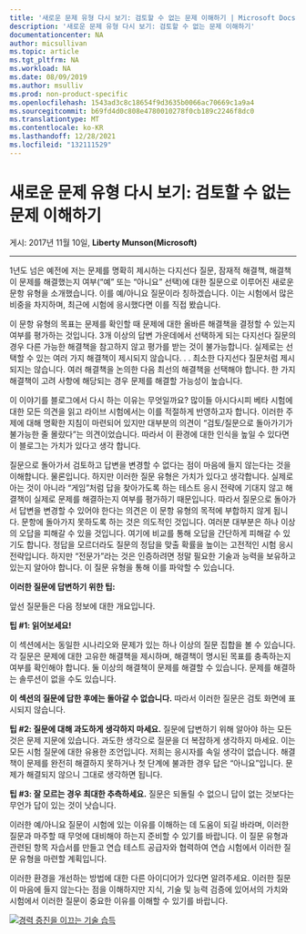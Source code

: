 ```yaml
---
title: '새로운 문제 유형 다시 보기: 검토할 수 없는 문제 이해하기 | Microsoft Docs'
description: '새로운 문제 유형 다시 보기: 검토할 수 없는 문제 이해하기'
documentationcenter: NA
author: micsullivan
ms.topic: article
ms.tgt_pltfrm: NA
ms.workload: NA
ms.date: 08/09/2019
ms.author: msulliv
ms.prod: non-product-specific
ms.openlocfilehash: 1543ad3c8c18654f9d3635b0066ac70669c1a9a4
ms.sourcegitcommit: b69fd4d0c808e4780010278f0cb189c2246f8dc0
ms.translationtype: MT
ms.contentlocale: ko-KR
ms.lasthandoff: 12/28/2021
ms.locfileid: "132111529"
---
```

# <a name="revisiting-a-newish-question-type-understanding-questions-that-you-can39t-review"></a>새로운 문제 유형 다시 보기: 검토할 수 없는 문제 이해하기

게시: 2017년 11월 10일, **Liberty Munson(Microsoft)**

___

1년도 넘은 예전에 저는 문제를 명확히 제시하는 다지선다 질문, 잠재적 해결책, 해결책이 문제를 해결했는지 여부(“예” 또는 “아니요” 선택)에 대한 질문으로 이루어진 새로운 문항 유형을 소개했습니다. 이를 예/아니요 질문이라 칭하겠습니다. 이는 시험에서 많은 비중을 차지하며, 최근에 시험에 응시했다면 이를 직접 봤습니다.

이 문항 유형의 목표는 문제를 확인할 때 문제에 대한 올바른 해결책을 결정할 수 있는지 여부를 평가하는 것입니다. 3개 이상의 답변 가운데에서 선택하게 되는 다지선다 질문의 경우 다른 가능한 해결책을 참고하지 않고 평가를 받는 것이 불가능합니다. 실제로는 선택할 수 있는 여러 가지 해결책이 제시되지 않습니다. . . 최소한 다지선다 질문처럼 제시되지는 않습니다. 여러 해결책을 논의한 다음 최선의 해결책을 선택해야 합니다. 한 가지 해결책이 고려 사항에 해당되는 경우 문제를 해결할 가능성이 높습니다.

이 이야기를 블로그에서 다시 하는 이유는 무엇일까요? 많이들 아시다시피 베타 시험에 대한 모든 의견을 읽고 라이브 시험에서는 이를 적절하게 반영하고자 합니다. 이러한 주제에 대해 명확한 지침이 마련되어 있지만 대부분의 의견이 “검토/질문으로 돌아가기가 불가능한 줄 몰랐다”는 의견이었습니다. 따라서 이 환경에 대한 인식을 높일 수 있다면 이 블로그는 가치가 있다고 생각 합니다.

질문으로 돌아가서 검토하고 답변을 변경할 수 없다는 점이 마음에 들지 않는다는 것을 이해합니다. 물론입니다. 하지만 이러한 질문 유형은 가치가 있다고 생각합니다. 실제로 아는 것이 아니라 “게임”처럼 답을 찾아가도록 하는 테스트 응시 전략에 기대지 않고 해결책이 실제로 문제를 해결하는지 여부를 평가하기 때문입니다. 따라서 질문으로 돌아가서 답변을 변경할 수 있어야 한다는 의견은 이 문항 유형의 목적에 부합하지 않게 됩니다. 문항에 돌아가지 못하도록 하는 것은 의도적인 것입니다. 여러분 대부분은 하나 이상의 오답을 피해갈 수 있을 것입니다. 여기에 비교를 통해 오답을 간단하게 피해갈 수 있기도 합니다. 정답을 모르더라도 질문의 정답을 맞출 확률을 높이는 고전적인 시험 응시 전략입니다. 하지만 “전문가”라는 것은 인증하려면 정말 필요한 기술과 능력을 보유하고 있는지 알아야 합니다. 이 질문 유형을 통해 이를 파악할 수 있습니다.

**이러한 질문에 답변하기 위한 팁:**

앞선 질문들은 다음 정보에 대한 개요입니다.

**팁 #1: 읽어보세요!**

이 섹션에서는 동일한 시나리오와 문제가 있는 하나 이상의 질문 집합을 볼 수 있습니다. 각 질문은 문제에 대한 고유한 해결책을 제시하며, 해결책이 명시된 목표를 충족하는지 여부를 확인해야 합니다. 둘 이상의 해결책이 문제를 해결할 수 있습니다. 문제를 해결하는 솔루션이 없을 수도 있습니다.

**이 섹션의 질문에 답한 후에는 돌아갈 수 없습니다.** 따라서 이러한 질문은 검토 화면에 표시되지 않습니다.

**팁 #2: 질문에 대해 과도하게 생각하지 마세요.** 질문에 답변하기 위해 알아야 하는 모든 것은 문제 지문에 있습니다. 과도한 생각으로 질문을 더 복잡하게 생각하지 마세요. 이는 모든 시험 질문에 대한 유용한 조언입니다. 저희는 응시자를 속일 생각이 없습니다. 해결책이 문제를 완전히 해결하지 못하거나 첫 단계에 불과한 경우 답은 “아니요”입니다. 문제가 해결되지 않으니 그대로 생각하면 됩니다.

**팁 #3: 잘 모르는 경우 최대한 추측하세요.** 질문은 되돌릴 수 없으니 답이 없는 것보다는 무언가 답이 있는 것이 낫습니다.

이러한 예/아니요 질문이 시험에 있는 이유를 이해하는 데 도움이 되길 바라며, 이러한 질문과 마주할 때 무엇에 대비해야 하는지 준비할 수 있기를 바랍니다. 이 질문 유형과 관련된 항목 자습서를 만들고 연습 테스트 공급자와 협력하여 연습 시험에서 이러한 질문 유형을 마련할 계획입니다.

이러한 환경을 개선하는 방법에 대한 다른 아이디어가 있다면 알려주세요. 이러한 질문이 마음에 들지 않는다는 점을 이해하지만 지식, 기술 및 능력 검증에 있어서의 가치와 시험에서 이러한 질문이 중요한 이유를 이해할 수 있기를 바랍니다.

[![경력 증진을 이끄는 기술 습득](images/microsoft-certified-banner.png)](https://www.microsoft.com/learning/azure-training-certification.aspx?WT.icid=mva_bnr_lexawareness_usen_asi_rightrail_oct2017)
